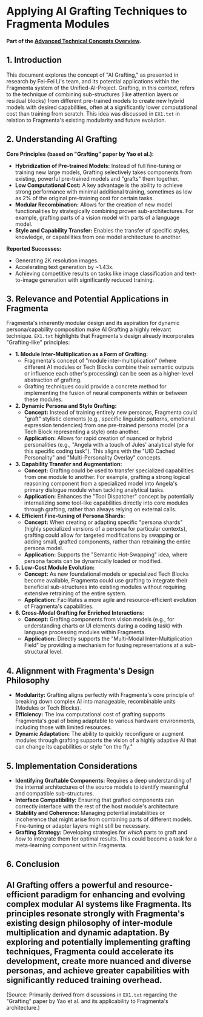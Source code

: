 # Applying AI Grafting Techniques to Fragmenta Modules

**Part of the [Advanced Technical Concepts Overview](../advanced_concepts/Advanced_Technical_Concepts_Overview.md).**

## 1. Introduction

This document explores the concept of "AI Grafting," as presented in research by Fei-Fei Li's team, and its potential applications within the Fragmenta system of the Unified-AI-Project. Grafting, in this context, refers to the technique of combining sub-structures (like attention layers or residual blocks) from different pre-trained models to create new hybrid models with desired capabilities, often at a significantly lower computational cost than training from scratch. This idea was discussed in `EX1.txt` in relation to Fragmenta's existing modularity and future evolution.

## 2. Understanding AI Grafting

**Core Principles (based on "Grafting" paper by Yao et al.):**

*   **Hybridization of Pre-trained Models:** Instead of full fine-tuning or training new large models, Grafting selectively takes components from existing, powerful pre-trained models and "grafts" them together.
*   **Low Computational Cost:** A key advantage is the ability to achieve strong performance with minimal additional training, sometimes as low as 2% of the original pre-training cost for certain tasks.
*   **Modular Recombination:** Allows for the creation of new model functionalities by strategically combining proven sub-architectures. For example, grafting parts of a vision model with parts of a language model.
*   **Style and Capability Transfer:** Enables the transfer of specific styles, knowledge, or capabilities from one model architecture to another.

**Reported Successes:**
*   Generating 2K resolution images.
*   Accelerating text generation by ~1.43x.
*   Achieving competitive results on tasks like image classification and text-to-image generation with significantly reduced training.

## 3. Relevance and Potential Applications in Fragmenta

Fragmenta's inherently modular design and its aspiration for dynamic persona/capability composition make AI Grafting a highly relevant technique. `EX1.txt` highlights that Fragmenta's design already incorporates "Grafting-like" principles:

*   **1. Module Inter-Multiplication as a Form of Grafting:**
    *   Fragmenta's concept of "module inter-multiplication" (where different AI modules or Tech Blocks combine their semantic outputs or influence each other's processing) can be seen as a higher-level abstraction of grafting.
    *   Grafting techniques could provide a concrete method for implementing the fusion of neural components within or between these modules.
*   **2. Dynamic Persona and Style Grafting:**
    *   **Concept:** Instead of training entirely new personas, Fragmenta could "graft" stylistic elements (e.g., specific linguistic patterns, emotional expression tendencies) from one pre-trained persona model (or a Tech Block representing a style) onto another.
    *   **Application:** Allows for rapid creation of nuanced or hybrid personalities (e.g., "Angela with a touch of Jules' analytical style for this specific coding task"). This aligns with the "UID Cached Personality" and "Multi-Personality Overlay" concepts.
*   **3. Capability Transfer and Augmentation:**
    *   **Concept:** Grafting could be used to transfer specialized capabilities from one module to another. For example, grafting a strong logical reasoning component from a specialized model into Angela's primary dialogue module when tackling analytical tasks.
    *   **Application:** Enhances the "Tool Dispatcher" concept by potentially internalizing some tool-like capabilities directly into core modules through grafting, rather than always relying on external calls.
*   **4. Efficient Fine-tuning of Persona Shards:**
    *   **Concept:** When creating or adapting specific "persona shards" (highly specialized versions of a persona for particular contexts), grafting could allow for targeted modifications by swapping or adding small, grafted components, rather than retraining the entire persona model.
    *   **Application:** Supports the "Semantic Hot-Swapping" idea, where persona facets can be dynamically loaded or modified.
*   **5. Low-Cost Module Evolution:**
    *   **Concept:** As new foundational models or specialized Tech Blocks become available, Fragmenta could use grafting to integrate their beneficial sub-structures into existing modules without requiring extensive retraining of the entire system.
    *   **Application:** Facilitates a more agile and resource-efficient evolution of Fragmenta's capabilities.
*   **6. Cross-Modal Grafting for Enriched Interactions:**
    *   **Concept:** Grafting components from vision models (e.g., for understanding charts or UI elements during a coding task) with language processing modules within Fragmenta.
    *   **Application:** Directly supports the "Multi-Modal Inter-Multiplication Field" by providing a mechanism for fusing representations at a sub-structural level.

## 4. Alignment with Fragmenta's Design Philosophy

*   **Modularity:** Grafting aligns perfectly with Fragmenta's core principle of breaking down complex AI into manageable, recombinable units (Modules or Tech Blocks).
*   **Efficiency:** The low computational cost of grafting supports Fragmenta's goal of being adaptable to various hardware environments, including those with limited resources.
*   **Dynamic Adaptation:** The ability to quickly reconfigure or augment modules through grafting supports the vision of a highly adaptive AI that can change its capabilities or style "on the fly."

## 5. Implementation Considerations

*   **Identifying Graftable Components:** Requires a deep understanding of the internal architectures of the source models to identify meaningful and compatible sub-structures.
*   **Interface Compatibility:** Ensuring that grafted components can correctly interface with the rest of the host module's architecture.
*   **Stability and Coherence:** Managing potential instabilities or incoherence that might arise from combining parts of different models. Fine-tuning or adapter layers might still be necessary.
*   **Grafting Strategy:** Developing strategies for *which* parts to graft and *how* to integrate them for optimal results. This could become a task for a meta-learning component within Fragmenta.

## 6. Conclusion

AI Grafting offers a powerful and resource-efficient paradigm for enhancing and evolving complex modular AI systems like Fragmenta. Its principles resonate strongly with Fragmenta's existing design philosophy of inter-module multiplication and dynamic adaptation. By exploring and potentially implementing grafting techniques, Fragmenta could accelerate its development, create more nuanced and diverse personas, and achieve greater capabilities with significantly reduced training overhead.
---
(Source: Primarily derived from discussions in `EX1.txt` regarding the "Grafting" paper by Yao et al. and its applicability to Fragmenta's architecture.)
